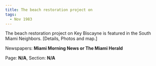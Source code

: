 ```yaml
---  
title: The beach restoration project on  
tags:  
  - Nov 1983  
---  
```

  
The beach restoration project on Key Biscayne is featured in the South Miami Neighbors. [Details, Photos and map.]  
  
Newspapers: **Miami Morning News or The Miami Herald**  
  
Page: **N/A**, Section: **N/A** 
